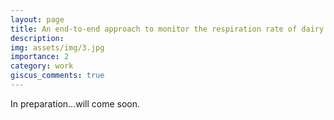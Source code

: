 ```yaml
---
layout: page
title: An end-to-end approach to monitor the respiration rate of dairy cows
description: 
img: assets/img/3.jpg
importance: 2
category: work
giscus_comments: true
---
```


In preparation...will come soon.


